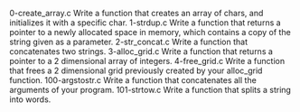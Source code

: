 0-create_array.c Write a function that creates an array of chars, and initializes it with a specific char.
1-strdup.c Write a function that returns a pointer to a newly allocated space in memory, which contains a copy of the string given as a parameter.
2-str_concat.c  Write a function that concatenates two strings.
3-alloc_grid.c Write a function that returns a pointer to a 2 dimensional array of integers.
4-free_grid.c Write a function that frees a 2 dimensional grid previously created by your alloc_grid function.
100-argstostr.c Write a function that concatenates all the arguments of your program.
101-strtow.c Write a function that splits a string into words.
